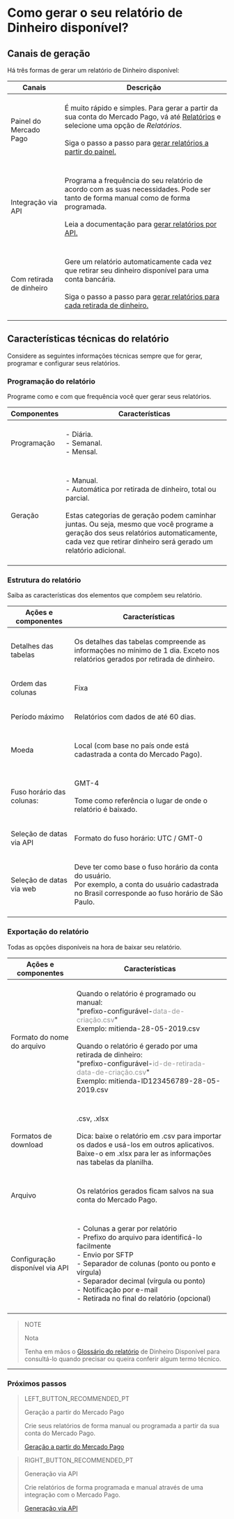 
# Como gerar o seu relatório de Dinheiro disponível?


## Canais de geração

Há três formas de gerar um relatório de Dinheiro disponível: 

| Canais | Descrição |
| ------- | ----------- |
| Painel do Mercado Pago | <br/>É muito rápido e simples. Para gerar a partir da sua conta do Mercado Pago, vá até [Relatórios](https://www.mercadopago.com.br/balance/reports) e selecione uma opção de *Relatórios*.<br/><br/>Siga o passo a passo para [gerar relatórios a partir do painel.](https://www.mercadopago.com.brar/developers/pt/guides/reports/available-money/panel/)<br/><br/> |
| Integração via API | <br/>Programa a frequência do seu relatório de acordo com as suas necessidades. Pode ser tanto de forma manual como de forma programada.<br/><br/>Leia a documentação para [gerar relatórios por API.](https://www.mercadopago.com.br/developers/pt/guides/reports/available-money/api/) <br/><br/>|
| Com retirada de dinheiro | <br/>Gere um relatório automaticamente cada vez que retirar seu dinheiro disponível para uma conta bancária. <br/><br/>Siga o passo a passo para  [gerar relatórios para cada retirada de dinheiro.](https://www.mercadopago.com.br/developers/pt/guides/reports/available-money/withdrawal/)<br/><br/> |


## Características técnicas do relatório

Considere as seguintes informações técnicas sempre que for gerar, programar e configurar seus relatórios.

### Programação do relatório

Programe como e com que frequência você quer gerar seus relatórios. 


| Componentes | Características |
| ------------ |	--------    |
| Programação | <br/>-  Diária.<br/>  -  Semanal.<br/>-  Mensal. <br/><br/> |
| Geração  | <br/>-  Manual.<br/>  -  Automática por retirada de dinheiro, total ou parcial. <br/><br/>Estas categorias de geração podem caminhar juntas. Ou seja, mesmo que você programe a geração dos seus relatórios automaticamente, cada vez que retirar dinheiro será gerado um relatório adicional.<br/> <br/>  |


### Estrutura do relatório

Saiba as características dos elementos que compõem seu relatório.


| Ações e componentes | Características |
| ------------ |	--------    |
| Detalhes das tabelas | <br/>Os detalhes das tabelas compreende as informações no mínimo de 1 dia. Exceto nos relatórios gerados por retirada de dinheiro. <br/> <br/>  |
| Ordem das colunas |<br/> Fixa <br/> <br/> |
| Período máximo | <br/> Relatórios com dados de até 60 dias. <br/> <br/> |
| Moeda | <br/> Local (com base no país onde está cadastrada a conta do Mercado Pago). <br/> <br/> |
| Fuso horário das colunas: | <br/> GMT-4 <br/> <br/> Tome como referência o lugar de onde o relatório é baixado. <br/> <br/> |
| Seleção de datas via API |<br/>  Formato do fuso horário: UTC / GMT-0 <br/> <br/> |
| Seleção de datas via web | <br/> Deve ter como base o fuso horário da conta do usuário. <br/>Por exemplo, a conta do usuário cadastrada no Brasil corresponde ao fuso horário de São Paulo. <br/> <br/> |


### Exportação do relatório

Todas as opções disponíveis na hora de baixar seu relatório.

| Ações e componentes | Características |
| ------------ |	--------    |
| Formato do nome do arquivo | <br/>Quando o relatório é programado ou manual:<br/> "prefixo-configurável-<span style='color:#999999;'>data-de-criação.csv</span>" <br/> Exemplo:  mitienda-28-05-2019.csv <br/><br/> Quando o relatório é gerado por uma retirada de dinheiro: <br/> "prefixo-configurável-<span style='color:#999999;'>id-de-retirada-data-de-criação.csv</span>"<br/> Exemplo: mitienda-ID123456789-28-05-2019.csv <br/> <br/> |
| Formatos de download | <br/>.csv, .xlsx <br/><br/>Dica: baixe o relatório em .csv para importar os dados e usá-los em outros aplicativos. Baixe-o em .xlsx para ler as informações nas tabelas da planilha.<br/><br/> |
| Arquivo | <br/> Os relatórios gerados ficam salvos na sua conta do Mercado Pago. <br/><br/> |
| Configuração disponível via API | <br/>-  Colunas a gerar por relatório<br/> -  Prefixo do arquivo para identificá-lo facilmente<br/> -  Envio por SFTP<br/> -  Separador de colunas (ponto ou ponto e vírgula)<br/> -  Separador decimal (vírgula ou ponto)<br/> -  Notificação por e-mail<br/> - Retirada no final do relatório (opcional)<br/><br/> |



> NOTE
>
> Nota
>
> Tenha em mãos o [Glossário do relatório](https://www.mercadopago.com.br/developers/pt/guides/reports/available-money/glossary/) de Dinheiro Disponível para consultá-lo quando precisar ou queira conferir algum termo técnico.

<hr/>

### Próximos passos

> LEFT_BUTTON_RECOMMENDED_PT
>
> Geração a partir do Mercado Pago  
>
> Crie seus relatórios de forma manual ou programada a partir da sua conta do Mercado Pago.
>
> [Geração a partir do Mercado Pago](https://www.mercadopago.com.br/developers/pt/guides/reports/available-money/panel/)

> RIGHT_BUTTON_RECOMMENDED_PT
>
> Generação via API
>
> Crie relatórios de forma programada e manual através de uma integração com o Mercado Pago.
>
> [Generação via API](https://www.mercadopago.com.br/developers/pt/guides/reports/available-money/api/)
